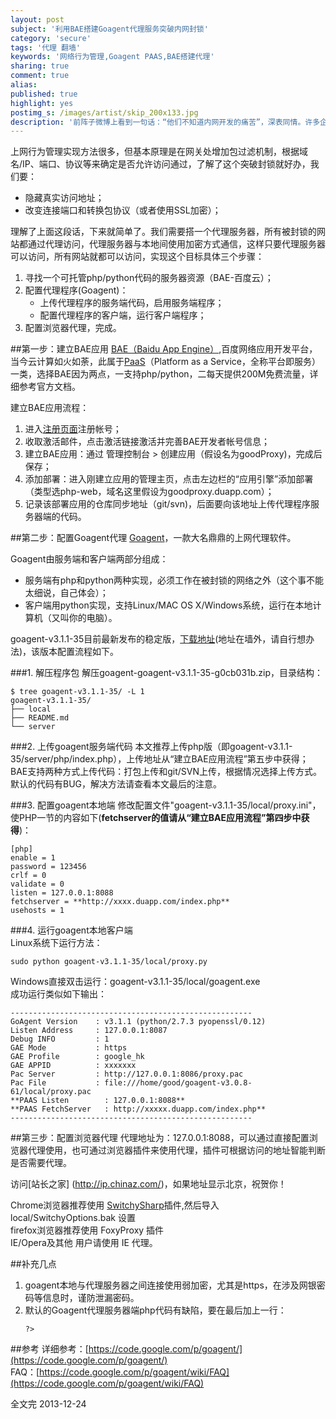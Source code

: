 ```yaml
---
layout: post
subject: '利用BAE搭建Goagent代理服务突破内网封锁'
category: 'secure'
tags: '代理 翻墙'
keywords: '网络行为管理,Goagent PAAS,BAE搭建代理'
sharing: true
comment: true
alias: 
published: true
highlight: yes
postimg_s: /images/artist/skip_200x133.jpg
description: '前阵子微博上看到一句话：“他们不知道内网开发的痛苦”，深表同情。许多企业内部通过<b>上网行为管理系统</b>限制访问部分网站，比如像[Ubutnu中文论坛]也在某公司禁止之列，作为一名geek怎可忍受！'  
---
```


上网行为管理实现方法很多，但基本原理是在网关处增加包过滤机制，根据域名/IP、端口、协议等来确定是否允许访问通过，了解了这个突破封锁就好办，我们要：  

  * 隐藏真实访问地址；   
  * 改变连接端口和转换包协议（或者使用SSL加密）； 

理解了上面这段话，下来就简单了。我们需要搭一个代理服务器，所有被封锁的网站都通过代理访问，代理服务器与本地间使用加密方式通信，这样只要代理服务器可以访问，所有网站就都可以访问，实现这个目标具体三个步骤：
 
1. 寻找一个可托管php/python代码的服务器资源（BAE-百度云）；  
2. 配置代理程序(Goagent)：
	* 上传代理程序的服务端代码，启用服务端程序；  
	* 配置代理程序的客户端，运行客户端程序；  
3. 配置浏览器代理，完成。  

##第一步：建立BAE应用
[BAE（Baidu App Engine）](http://developer.baidu.com/bae/),百度网络应用开发平台，当今云计算如火如荼，此属于[PaaS](http://zh.wikipedia.org/wiki/%E5%B9%B3%E5%8F%B0%E5%8D%B3%E6%9C%8D%E5%8A%A1)（Platform as a Service，全称平台即服务）一类，选择BAE因为两点，一支持php/python，二每天提供200M免费流量，详细参考官方文档。

建立BAE应用流程：

1. 进入[注册页面](http://developer.baidu.com/bae)注册帐号；  
2. 收取激活邮件，点击激活链接激活并完善BAE开发者帐号信息；  
3. 建立BAE应用：通过 管理控制台 > 创建应用（假设名为goodProxy)，完成后保存；    
4. 添加部署：进入刚建立应用的管理主页，点击左边栏的“应用引擎”添加部署（类型选php-web，域名这里假设为goodproxy.duapp.com）；  
5. 记录该部署应用的仓库同步地址（git/svn)，后面要向该地址上传代理程序服务器端的代码。  

##第二步：配置Goagent代理
[Goagent](https://code.google.com/p/goagent/)，一款大名鼎鼎的上网代理软件。

Goagent由服务端和客户端两部分组成：  

+ 服务端有php和python两种实现，必须工作在被封锁的网络之外（这个事不能太细说，自己体会）；  
+ 客户端用python实现，支持Linux/MAC OS X/Windows系统，运行在本地计算机（又叫你的电脑）。  

goagent-v3.1.1-35目前最新发布的稳定版，[下载地址](https://nodeload.github.com/goagent/goagent/legacy.zip/3.0)(地址在墙外，请自行想办法)，该版本配置流程如下。

###1. 解压程序包
解压goagent-goagent-v3.1.1-35-g0cb031b.zip，目录结构：
```
$ tree goagent-v3.1.1-35/ -L 1
goagent-v3.1.1-35/
├── local    
├── README.md
└── server
```

###2. 上传goagent服务端代码
本文推荐上传php版（即goagent-v3.1.1-35/server/php/index.php），上传地址从“建立BAE应用流程”第五步中获得；BAE支持两种方式上传代码：打包上传和git/SVN上传，根据情况选择上传方式。默认的代码有BUG，解决方法请查看本文最后的注意。 

###3. 配置goagent本地端
修改配置文件"goagent-v3.1.1-35/local/proxy.ini"，使PHP一节的内容如下(**fetchserver的值请从“建立BAE应用流程”第四步中获得**)：  
```
[php]
enable = 1
password = 123456
crlf = 0
validate = 0
listen = 127.0.0.1:8088
fetchserver = **http://xxxx.duapp.com/index.php**
usehosts = 1
```

###4. 运行goagent本地客户端  
Linux系统下运行方法：
```
sudo python goagent-v3.1.1-35/local/proxy.py    
```
Windows直接双击运行：goagent-v3.1.1-35/local/goagent.exe  
成功运行类似如下输出：
```
------------------------------------------------------
GoAgent Version    : v3.1.1 (python/2.7.3 pyopenssl/0.12)
Listen Address     : 127.0.0.1:8087
Debug INFO         : 1
GAE Mode           : https
GAE Profile        : google_hk
GAE APPID          : xxxxxxx
Pac Server         : http://127.0.0.1:8086/proxy.pac
Pac File           : file:///home/good/goagent-v3.0.8-61/local/proxy.pac
**PAAS Listen        : 127.0.0.1:8088**
**PAAS FetchServer   : http://xxxxx.duapp.com/index.php**
------------------------------------------------------
```

##第三步：配置浏览器代理
代理地址为：127.0.0.1:8088，可以通过直接配置浏览器代理使用，也可通过浏览器插件来使用代理，插件可根据访问的地址智能判断是否需要代理。  

访问[站长之家] (http://ip.chinaz.com/)，如果地址显示北京，祝贺你！

Chrome浏览器推荐使用 [SwitchySharp](https://chrome.google.com/webstore/detail/dpplabbmogkhghncfbfdeeokoefdjegm)插件,然后导入 local/SwitchyOptions.bak 设置  
firefox浏览器推荐使用 FoxyProxy 插件  
IE/Opera及其他 用户请使用 IE 代理。


##补充几点
1. goagent本地与代理服务器之间连接使用弱加密，尤其是https，在涉及网银密码等信息时，谨防泄漏密码。    
2. 默认的Goagent代理服务器端php代码有缺陷，要在最后加上一行：
	```
	?>
	```

##参考
详细参考：[https://code.google.com/p/goagent/](https://code.google.com/p/goagent/)  
FAQ：[https://code.google.com/p/goagent/wiki/FAQ](https://code.google.com/p/goagent/wiki/FAQ)  

全文完
2013-12-24


